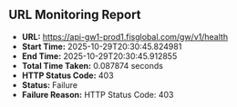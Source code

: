 ## URL Monitoring Report

- **URL:** https://api-gw1-prod1.fisglobal.com/gw/v1/health
- **Start Time:** 2025-10-29T20:30:45.824981
- **End Time:** 2025-10-29T20:30:45.912855
- **Total Time Taken:** 0.087874 seconds
- **HTTP Status Code:** 403
- **Status:** Failure
- **Failure Reason:** HTTP Status Code: 403
